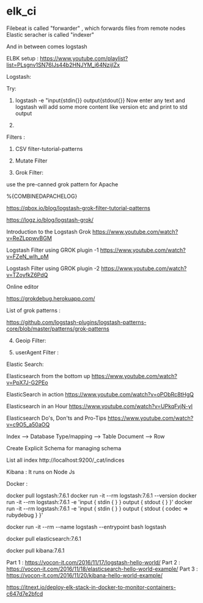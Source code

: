 # elk_ci

Filebeat is called "forwarder" , which forwards files from remote nodes
Elastic seracher is called "indexer"

And in between comes logstash




ELBK setup :
https://www.youtube.com/playlist?list=PLsgnv1SN76IJs44b2HNJYM_i64NzijlZx

Logstash:

Try:

1. logstash -e "input{stdin{}} output{stdout{}}
   Now enter any text and logstash will add some more content like version etc and print to std output
   
2.    


Filters :

1. CSV filter-tutorial-patterns

2. Mutate Filter

3. Grok Filter:

use the pre-canned grok pattern for Apache

%{COMBINEDAPACHELOG}

https://qbox.io/blog/logstash-grok-filter-tutorial-patterns

https://logz.io/blog/logstash-grok/


Introduction to the Logstash Grok
https://www.youtube.com/watch?v=ReZLppwvBGM

 Logstash Filter using GROK plugin -1
https://www.youtube.com/watch?v=FZeN_wIh_pM

 Logstash Filter using GROK plugin -2
https://www.youtube.com/watch?v=TZoyfkZ6PdQ


Online editor

https://grokdebug.herokuapp.com/

List of grok patterns :

https://github.com/logstash-plugins/logstash-patterns-core/blob/master/patterns/grok-patterns

4. Geoip Filter:

5. userAgent Filter :





Elastic Search:

Elasticsearch from the bottom up
https://www.youtube.com/watch?v=PpX7J-G2PEo

ElasticSearch in action
https://www.youtube.com/watch?v=oPObRc8tHgQ

Elasticsearch in an Hour
https://www.youtube.com/watch?v=UPkqFvjN-yI

Elasticsearch Do's, Don'ts and Pro-Tips
https://www.youtube.com/watch?v=c9O5_a50aOQ

Index 				--> Database
Type/mapping  		--> Table
Document 			--> Row

Create Explicit Schema for managing schema

List all index
http://localhost:9200/_cat/indices


Kibana :
  It runs on Node Js
  
  
  
  
Docker :

docker pull logstash:7.6.1
docker run -it --rm logstash:7.6.1 --version
docker run -it --rm logstash:7.6.1 -e 'input { stdin { } } output { stdout { } }'
docker run -it --rm logstash:7.6.1 -e 'input { stdin { } } output { stdout { codec => rubydebug } }'

docker run -it --rm --name logstash --entrypoint bash logstash




docker pull elasticsearch:7.6.1


docker pull kibana:7.6.1

Part 1 : https://vocon-it.com/2016/11/17/logstash-hello-world/
Part 2 : https://vocon-it.com/2016/11/18/elasticsearch-hello-world-example/
Part 3 : https://vocon-it.com/2016/11/20/kibana-hello-world-example/

https://itnext.io/deploy-elk-stack-in-docker-to-monitor-containers-c647d7e2bfcd

  